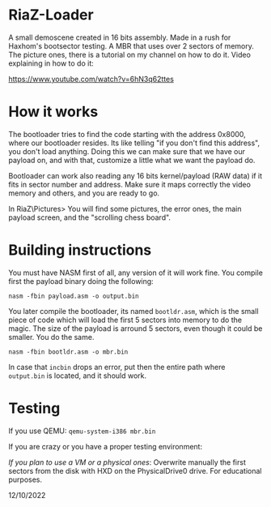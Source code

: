 # RiaZ-Loader
A small demoscene created in 16 bits assembly. Made in a rush for Haxhom's bootsector testing. A MBR that uses over 2 sectors of memory. The picture ones, there is a tutorial on my channel on how to do it. Video explaining in how to do it:

https://www.youtube.com/watch?v=6hN3q62ttes

# How it works
The bootloader tries to find the code starting with the address 0x8000, where our bootloader resides. Its like telling "if you don't find this address", you don't load anything. Doing this we can make sure that we have our payload on, and with that, customize a little what we want the payload do.

Bootloader can work also reading any 16 bits kernel/payload (RAW data) if it fits in sector number and address. Make sure it maps correctly the video memory and others,
and you are ready to go. 

In RiaZ\Pictures> You will find some pictures, the error ones, the main payload screen, and the "scrolling chess board".

# Building instructions
You must have NASM first of all, any version of it will work fine. You compile first the payload binary doing the following:

`nasm -fbin payload.asm -o output.bin`

You later compile the bootloader, its named `bootldr.asm`, which is the small piece of code which will load the first 5 sectors into memory
to do the magic. The size of the payload is arround 5 sectors, even though it could be smaller. You do the same.

`nasm -fbin bootldr.asm -o mbr.bin`

In case that `incbin` drops an error, put then the entire path where `output.bin` is located, and it should work.

# Testing

If you use QEMU: `qemu-system-i386 mbr.bin`

If you are crazy or you have a proper testing environment:

*If you plan to use a VM or a physical ones*: Overwrite manually the first sectors from the disk with HXD on the PhysicalDrive0 drive.
For educational purposes.

12/10/2022
